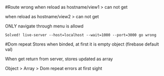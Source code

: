 #Route wrong
when reload as hostname/view1 > can not get

when reload as hostname/view2 > can not get

ONLY navigate through menu is allowd

    Solved! live-server --host=localhost --wait=1000 --port=3000 go wrong

#Dom repeat
Stores when binded, at first it is empty object (firebase default val)

When get return from server, stores updated as array

Object > Array > Dom repeat errors at first sight